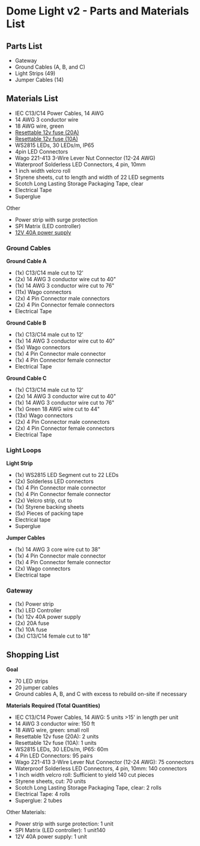 # Dome Light v2 - Parts and Materials List

## Parts List

- Gateway
- Ground Cables (A, B, and C)
- Light Strips (49)
- Jumper Cables (14)

## Materials List

- IEC C13/C14 Power Cables, 14 AWG
- 14 AWG 3 conductor wire
- 18 AWG wire, green
- [Resettable 12v fuse (20A)](https://www.amazon.com/Bumbesti-Resettable-Circuit-Inverter-Automotive/dp/B09NSY1YNZ?crid=PVJ4BBKKDMIF&dib=eyJ2IjoiMSJ9.zWGCal8ttu-qVGteL3R6NkSv-Se8DKzwAPHsLZIbXY7Hs1uum7tOY59l8551sCXBSuEIOQ5rGd-6xXPchg8fzkLPqNsjhq245Kg0SLyjasHlsm8Gz0dnEJfXN3QzaHVIVPAupxf6jkgGkYMpPWpspBaJj6GdW7oXxdvvI-xWOxBDAw-htB1r-uPn9eCbWgTScGuseWBhqHDP6xWysh0SXguRXrq4iEQLXwGvz1WdA3A.E1IkEQz-vylVp405a8943rNelo4LYC9vRg98HiLFwkM&dib_tag=se&keywords=resettable%2B12v%2Bfuse&qid=1739346284&sprefix=resettable%2B12v%2Bfuse%2Caps%2C182&sr=8-21&th=1)
- [Resettable 12v fuse (10A)](https://www.amazon.com/Bumbesti-Resettable-Circuit-Inverter-Automotive/dp/B09NSY1YNZ?crid=PVJ4BBKKDMIF&dib=eyJ2IjoiMSJ9.zWGCal8ttu-qVGteL3R6NkSv-Se8DKzwAPHsLZIbXY7Hs1uum7tOY59l8551sCXBSuEIOQ5rGd-6xXPchg8fzkLPqNsjhq245Kg0SLyjasHlsm8Gz0dnEJfXN3QzaHVIVPAupxf6jkgGkYMpPWpspBaJj6GdW7oXxdvvI-xWOxBDAw-htB1r-uPn9eCbWgTScGuseWBhqHDP6xWysh0SXguRXrq4iEQLXwGvz1WdA3A.E1IkEQz-vylVp405a8943rNelo4LYC9vRg98HiLFwkM&dib_tag=se&keywords=resettable%2B12v%2Bfuse&qid=1739346284&sprefix=resettable%2B12v%2Bfuse%2Caps%2C182&sr=8-21&th=1)
- WS2815 LEDs, 30 LEDs/m, IP65
- 4pin LED Connectors
- Wago 221-413 3-Wire Lever Nut Connector (12-24 AWG)
- Waterproof Solderless LED Connectors, 4 pin, 10mm
- 1 inch width velcro roll
- Styrene sheets, cut to length and width of 22 LED segments
- Scotch Long Lasting Storage Packaging Tape, clear
- Electrical Tape
- Superglue

Other

- Power strip with surge protection
- SPI Matrix (LED controller)
- [12V 40A power supply](https://www.amazon.com/ALITOVE-Adapter-Transformer-Converter-Amplifier/dp/B096DD8RHW?source=ps-sl-shoppingads-lpcontext&ref_=fplfs&smid=AA0YO4F2UD50F&gQT=1&th=1)

### Ground Cables

**Ground Cable A**

- (1x) C13/C14 male cut to 12'
- (2x) 14 AWG 3 conductor wire cut to 40"
- (1x) 14 AWG 3 conductor wire cut to 76"
- (11x) Wago connectors
- (2x) 4 Pin Connector male connectors
- (2x) 4 Pin Connector female connectors
- Electrical Tape

**Ground Cable B**

- (1x) C13/C14 male cut to 12'
- (1x) 14 AWG 3 conductor wire cut to 40"
- (5x) Wago connectors
- (1x) 4 Pin Connector male connector
- (1x) 4 Pin Connector female connector
- Electrical Tape

**Ground Cable C**

- (1x) C13/C14 male cut to 12'
- (2x) 14 AWG 3 conductor wire cut to 40"
- (1x) 14 AWG 3 conductor wire cut to 76"
- (1x) Green 18 AWG wire cut to 44"
- (13x) Wago connectors
- (2x) 4 Pin Connector male connectors
- (2x) 4 Pin Connector female connectors
- Electrical Tape

### Light Loops

**Light Strip**

- (1x) WS2815 LED Segment cut to 22 LEDs
- (2x) Solderless LED connectors
- (1x) 4 Pin Connector male connector
- (1x) 4 Pin Connector female connector
- (2x) Velcro strip, cut to <length of velcro strip>
- (1x) Styrene backing sheets
- (5x) Pieces of packing tape
- Electrical tape
- Superglue

**Jumper Cables**

- (1x) 14 AWG 3 core wire cut to 38"
- (1x) 4 Pin Connector male connector
- (1x) 4 Pin Connector female connector
- (2x) Wago connectors
- Electrical tape

### Gateway

- (1x) Power strip
- (1x) LED Controller
- (1x) 12v 40A power supply
- (2x) 20A fuse
- (1x) 10A fuse
- (3x) C13/C14 female cut to 18"

## Shopping List

**Goal**

- 70 LED strips
- 20 jumper cables
- Ground cables A, B, and C with excess to rebuild on-site if necessary

**Materials Required (Total Quantities)**

- IEC C13/C14 Power Cables, 14 AWG: 5 units >15' in length per unit
- 14 AWG 3 conductor wire: 150 ft
- 18 AWG wire, green: small roll
- Resettable 12v fuse (20A): 2 units
- Resettable 12v fuse (10A): 1 units
- WS2815 LEDs, 30 LEDs/m, IP65: 60m
- 4 Pin LED Connectors: 95 pairs
- Wago 221-413 3-Wire Lever Nut Connector (12-24 AWG): 75 connectors
- Waterproof Solderless LED Connectors, 4 pin, 10mm: 140 connectors
- 1 inch width velcro roll: Sufficient to yield 140 cut pieces <!-- TODO -->
- Styrene sheets, cut: 70 units
- Scotch Long Lasting Storage Packaging Tape, clear: 2 rolls
- Electrical Tape: 4 rolls
- Superglue: 2 tubes

Other Materials:

- Power strip with surge protection: 1 unit
- SPI Matrix (LED controller): 1 unit140
- 12V 40A power supply: 1 unit
